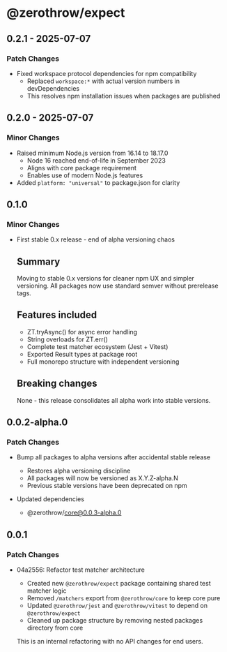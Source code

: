 # @zerothrow/expect

## 0.2.1 - 2025-07-07

### Patch Changes

- Fixed workspace protocol dependencies for npm compatibility
  - Replaced `workspace:*` with actual version numbers in devDependencies
  - This resolves npm installation issues when packages are published

## 0.2.0 - 2025-07-07

### Minor Changes

- Raised minimum Node.js version from 16.14 to 18.17.0
  - Node 16 reached end-of-life in September 2023
  - Aligns with core package requirement
  - Enables use of modern Node.js features
- Added `platform: "universal"` to package.json for clarity

## 0.1.0

### Minor Changes

- First stable 0.x release - end of alpha versioning chaos

  ## Summary

  Moving to stable 0.x versions for cleaner npm UX and simpler versioning.
  All packages now use standard semver without prerelease tags.

  ## Features included
  - ZT.tryAsync() for async error handling
  - String overloads for ZT.err()
  - Complete test matcher ecosystem (Jest + Vitest)
  - Exported Result types at package root
  - Full monorepo structure with independent versioning

  ## Breaking changes

  None - this release consolidates all alpha work into stable versions.

## 0.0.2-alpha.0

### Patch Changes

- Bump all packages to alpha versions after accidental stable release
  - Restores alpha versioning discipline
  - All packages will now be versioned as X.Y.Z-alpha.N
  - Previous stable versions have been deprecated on npm

- Updated dependencies
  - @zerothrow/core@0.0.3-alpha.0

## 0.0.1

### Patch Changes

- 04a2556: Refactor test matcher architecture
  - Created new `@zerothrow/expect` package containing shared test matcher logic
  - Removed `/matchers` export from `@zerothrow/core` to keep core pure
  - Updated `@zerothrow/jest` and `@zerothrow/vitest` to depend on `@zerothrow/expect`
  - Cleaned up package structure by removing nested packages directory from core

  This is an internal refactoring with no API changes for end users.
